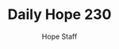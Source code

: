 ---
image: /assets/img/daily-hope-default-artwork.png
title: Daily Hope 230
number: 230
categories:
  - Daily Hope
author: Hope Staff
notes: Daily Hope 230
embed: >-
  EMBED_GOES_HERE
---